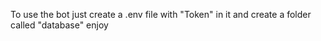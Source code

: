 To use the bot just create a .env file with "Token" in it and create a folder called "database"
enjoy

